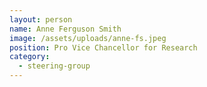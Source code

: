 ```yaml
---
layout: person
name: Anne Ferguson Smith
image: /assets/uploads/anne-fs.jpeg
position: Pro Vice Chancellor for Research
category:
  - steering-group
---
```

